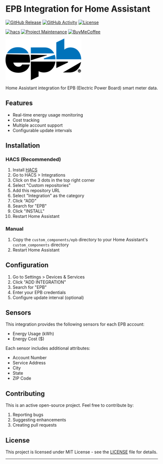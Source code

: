 # EPB Integration for Home Assistant

[![GitHub Release][releases-shield]][releases]
[![GitHub Activity][commits-shield]][commits]
[![License][license-shield]](LICENSE)

[![hacs][hacsbadge]][hacs]
[![Project Maintenance][maintenance-shield]][user_profile]
[![BuyMeCoffee][buymecoffeebadge]][buymecoffee]

![EPB Logo](logo.png)

Home Assistant integration for EPB (Electric Power Board) smart meter data.

## Features

- Real-time energy usage monitoring
- Cost tracking
- Multiple account support
- Configurable update intervals

## Installation

### HACS (Recommended)

1. Install [HACS](https://hacs.xyz/)
2. Go to HACS > Integrations
3. Click on the 3 dots in the top right corner
4. Select "Custom repositories"
5. Add this repository URL
6. Select "Integration" as the category
7. Click "ADD"
8. Search for "EPB"
9. Click "INSTALL"
10. Restart Home Assistant

### Manual

1. Copy the `custom_components/epb` directory to your Home Assistant's `custom_components` directory
2. Restart Home Assistant

## Configuration

1. Go to Settings > Devices & Services
2. Click "ADD INTEGRATION"
3. Search for "EPB"
4. Enter your EPB credentials
5. Configure update interval (optional)

## Sensors

This integration provides the following sensors for each EPB account:

- Energy Usage (kWh)
- Energy Cost ($)

Each sensor includes additional attributes:
- Account Number
- Service Address
- City
- State
- ZIP Code

## Contributing

This is an active open-source project. Feel free to contribute by:

1. Reporting bugs
2. Suggesting enhancements
3. Creating pull requests

## License

This project is licensed under MIT License - see the [LICENSE](LICENSE) file for details.

---

[releases-shield]: https://img.shields.io/github/release/asachs01/ha-epb.svg?style=for-the-badge
[releases]: https://github.com/asachs01/ha-epb/releases
[commits-shield]: https://img.shields.io/github/commit-activity/y/asachs01/ha-epb.svg?style=for-the-badge
[commits]: https://github.com/asachs01/ha-epb/commits/main
[hacs]: https://github.com/hacs/integration
[hacsbadge]: https://img.shields.io/badge/HACS-Custom-orange.svg?style=for-the-badge
[license-shield]: https://img.shields.io/github/license/asachs01/ha-epb.svg?style=for-the-badge
[maintenance-shield]: https://img.shields.io/badge/maintainer-%40asachs01-blue.svg?style=for-the-badge
[user_profile]: https://github.com/asachs01
[buymecoffeebadge]: https://img.shields.io/badge/buy%20me%20a%20coffee-donate-yellow.svg?style=for-the-badge
[buymecoffee]: https://www.buymeacoffee.com/aaronsachs
